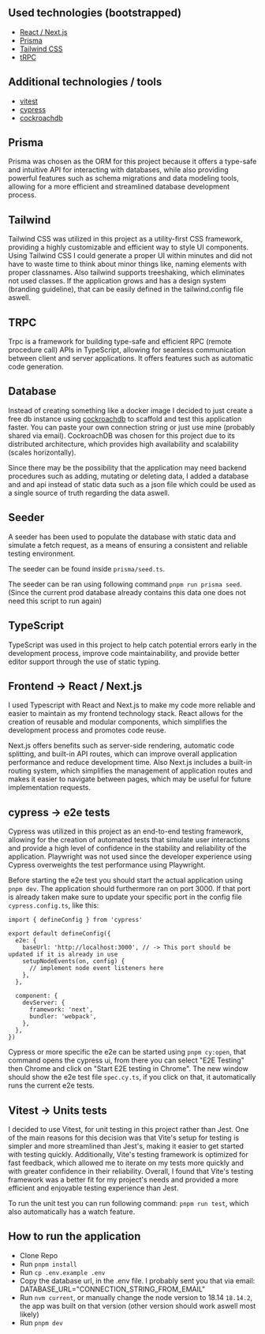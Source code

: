 ## Used technologies (bootstrapped)

- [React / Next.js](https://nextjs.org)
- [Prisma](https://prisma.io)
- [Tailwind CSS](https://tailwindcss.com)
- [tRPC](https://trpc.io)

## Additional technologies / tools

- [vitest](https://vitest.dev/)
- [cypress](https://www.cypress.io)
- [cockroachdb](https://www.cockroachlabs.com/)

## Prisma

Prisma was chosen as the ORM for this project because it offers a type-safe and intuitive API for interacting with databases, while also providing powerful features such as schema migrations and data modeling tools, allowing for a more efficient and streamlined database development process.

## Tailwind

Tailwind CSS was utilized in this project as a utility-first CSS framework, providing a highly customizable and efficient way to style UI components.
Using Tailwind CSS I could generate a proper UI within minutes and did not have to waste time to think about minor things like, naming elements with proper classnames.
Also tailwind supports treeshaking, which eliminates not used classes. If the application grows and has a design system (branding guideline), that can be easily defined in the tailwind.config file aswell.

## TRPC

Trpc is a framework for building type-safe and efficient RPC (remote procedure call) APIs in TypeScript, allowing for seamless communication between client and server applications. It offers features such as automatic code generation.

## Database

Instead of creating something like a docker image I decided to just create a free db instance using [cockroachdb](https://www.cockroachlabs.com/) to scaffold and test this application faster.
You can paste your own connection string or just use mine (probably shared via email).
CockroachDB was chosen for this project due to its distributed architecture, which provides high availability and scalability (scales horizontally).

Since there may be the possibility that the application may need backend procedures such as adding, mutating or deleting data,
I added a database and and api instead of static data such as a json file which could be used as a single source of truth regarding the data aswell.

## Seeder

A seeder has been used to populate the database with static data and simulate a fetch request, as a means of ensuring a consistent and reliable testing environment.

The seeder can be found inside `prisma/seed.ts`.

The seeder can be ran using following command `pnpm run prisma seed`.
(Since the current prod database already contains this data one does not need this script to run again)

## TypeScript

TypeScript was used in this project to help catch potential errors early in the development process, improve code maintainability, and provide better editor support through the use of static typing.

## Frontend -> React / Next.js

I used Typescript with React and Next.js to make my code more reliable and easier to maintain as my frontend technology stack. React allows for the creation of reusable and modular components, which simplifies the development process and promotes code reuse.

Next.js offers benefits such as server-side rendering, automatic code splitting, and built-in API routes, which can improve overall application performance and reduce development time. Also Next.js includes a built-in routing system, which simplifies the management of application routes and makes it easier to navigate between pages, which may be useful for future implementation requests.

## cypress -> e2e tests

Cypress was utilized in this project as an end-to-end testing framework, allowing for the creation of automated tests that simulate user interactions and provide a high level of confidence in the stability and reliability of the application. Playwright was not used since the developer experience using Cypress overweights the test performance using Playwright.

Before starting the e2e test you should start the actual application using `pnpm dev`. The application should furthermore ran on port 3000.
If that port is already taken make sure to update your specific port in the config file `cypress.config.ts`, like this:

```
import { defineConfig } from 'cypress'

export default defineConfig({
  e2e: {
    baseUrl: 'http://localhost:3000', // -> This port should be updated if it is already in use
    setupNodeEvents(on, config) {
      // implement node event listeners here
    },
  },

  component: {
    devServer: {
      framework: 'next',
      bundler: 'webpack',
    },
  },
})
```

Cypress or more specific the e2e can be started using `pnpm cy:open`, that command opens the cypress ui, from there you can select "E2E Testing" then Chrome and click on "Start E2E testing in Chrome". The new window should show the e2e test file `spec.cy.ts`, if you click on that, it automatically runs the current e2e tests.

## Vitest -> Units tests

I decided to use Vitest, for unit testing in this project rather than Jest. One of the main reasons for this decision was that Vite's setup for testing is simpler and more streamlined than Jest's, making it easier to get started with testing quickly. Additionally, Vite's testing framework is optimized for fast feedback, which allowed me to iterate on my tests more quickly and with greater confidence in their reliability. Overall, I found that Vite's testing framework was a better fit for my project's needs and provided a more efficient and enjoyable testing experience than Jest.

To run the unit test you can run following command: `pnpm run test`, which also automatically has a watch feature.

## How to run the application

- Clone Repo
- Run `pnpm install`
- Run `cp .env.example .env`
- Copy the database url, in the .env file. I probably sent you that via email:
  DATABASE_URL="CONNECTION_STRING_FROM_EMAIL"
- Run `nvm current`, or manually change the node version to 18.14 `18.14.2`, the app was built on that version (other version should work aswell most likely)
- Run `pnpm dev`
